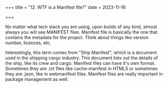 +++
title = "12. WTF is a Manifest file?"
date = 2023-11-16

+++

No matter what tech stack you are using, upon builds of any kind, almost always you will see MANIFEST files. Manifest file is basically the one that contains the metadata for the project. Think about things like version number, licences, etc. 

Interestingly, this term comes from "Ship Manifest", which is a document used in the shipping cargo industry. This document lists out the details of the ship, like its crew and cargo. Manifest files can have it's own format. Sometimes they are .txt files like cache-manifest in HTML5 or sometimes they are .json, like in webmanifest files. Manifest files are really important in package management as well.